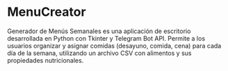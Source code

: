 # MenuCreator
Generador de Menús Semanales es una aplicación de escritorio desarrollada en Python con Tkinter y Telegram Bot API. Permite a los usuarios organizar y asignar comidas (desayuno, comida, cena) para cada día de la semana, utilizando un archivo CSV con alimentos y sus propiedades nutricionales.
